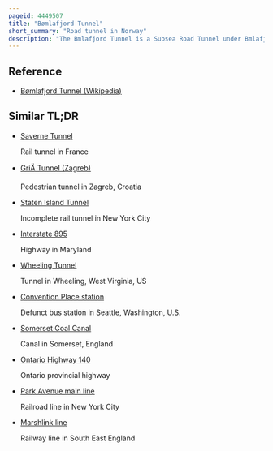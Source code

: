 ```yaml
---
pageid: 4449507
title: "Bømlafjord Tunnel"
short_summary: "Road tunnel in Norway"
description: "The Bmlafjord Tunnel is a Subsea Road Tunnel under Bmlafjorden which connects the Island of Fyno in the Municipality of Stord to the Mainland in Dalshovda in sveio Municipality in Vestland. The tunnel is 7. 82 Kilometers long and reaches 260. 4 m below mean sea level. It carries three Lanes of the european Road E39 and is Part of the Triangle link a fixed Link linking Sunnhordland to haugaland. Plans for the Tunnel was formulated in the 1980s Construction began in 1997 and the Tunnel opened on 27 December 2000. The Tunnel was constructed using the Drill and Blast Method with two Teams building from each End. The Tunnel passes through an Area composed mostly of gneiss Phyllite and Greenstone. The Tunnel was the longest Subsea Tunnel in norway until the Opening of Karmytunnelen. It remains the deepest Point on the E-Road Network. From its opening to 30 April 2013 the Tunnel was a Road Toll. In 2012 the Tunnel had an Average of 4084 Vehicles per Day."
---
```


## Reference

- [Bømlafjord Tunnel (Wikipedia)](https://en.wikipedia.org/?curid=4449507)

## Similar TL;DR

- [Saverne Tunnel](/tldr/en/saverne-tunnel)

  Rail tunnel in France

- [GriÄ Tunnel (Zagreb)](/tldr/en/gric-tunnel-zagreb)

  Pedestrian tunnel in Zagreb, Croatia

- [Staten Island Tunnel](/tldr/en/staten-island-tunnel)

  Incomplete rail tunnel in New York City

- [Interstate 895](/tldr/en/interstate-895)

  Highway in Maryland

- [Wheeling Tunnel](/tldr/en/wheeling-tunnel)

  Tunnel in Wheeling, West Virginia, US

- [Convention Place station](/tldr/en/convention-place-station)

  Defunct bus station in Seattle, Washington, U.S.

- [Somerset Coal Canal](/tldr/en/somerset-coal-canal)

  Canal in Somerset, England

- [Ontario Highway 140](/tldr/en/ontario-highway-140)

  Ontario provincial highway

- [Park Avenue main line](/tldr/en/park-avenue-main-line)

  Railroad line in New York City

- [Marshlink line](/tldr/en/marshlink-line)

  Railway line in South East England
